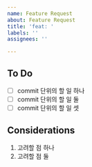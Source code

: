 ```yaml
---
name: Feature Request
about: Feature Request
title: 'feat: '
labels: ''
assignees: ''

---
```


## To Do

- [ ] commit 단위의 할 일 하나
- [ ] commit 단위의 할 일 둘
- [ ] commit 단위의 할 일 셋

## Considerations

1. 고려할 점 하나
2. 고려할 점 둘
